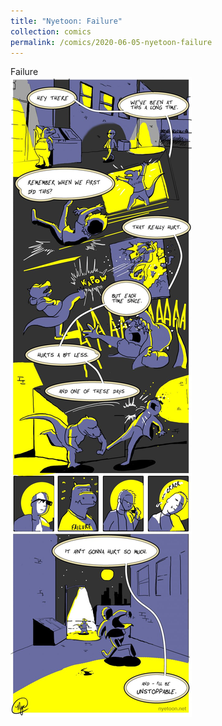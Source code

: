 ```yaml
---
title: "Nyetoon: Failure"
collection: comics
permalink: /comics/2020-06-05-nyetoon-failure
---
```


Failure<br>
![Failure](../images/comics/nyetoon/nyetoon-failure-01-scaled.jpg)<br>
